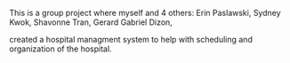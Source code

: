 This is a group project where myself and 4 others:  Erin Paslawski, Sydney Kwok, Shavonne Tran, Gerard Gabriel Dizon, 

created a hospital managment system to help with scheduling and organization of the hospital.
